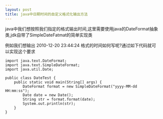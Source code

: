 ```yaml
---
layout: post
title: java中日期时间的自定义格式化输出方法
---
```


java中我们想按照我们指定的格式输出时间,这里需要使用java的DateFormat抽象类,jdk自带了SimpleDateFatmat的简单实现类

例如我们想输出 2010-12-20 23:44:24 格式的时间如何写呢?通过如下代码就可以实现这个要求

    import java.text.DateFormat;
    import java.text.SimpleDateFormat;
    import java.util.Date;

    public class DateTest {
        public static void main(String[] args) {
            DateFormat format = new SimpleDateFormat("yyyy-MM-dd HH:mm:ss");
            Date date = new Date();
            String str = format.format(date);
            System.out.println(str);
        }
    }

